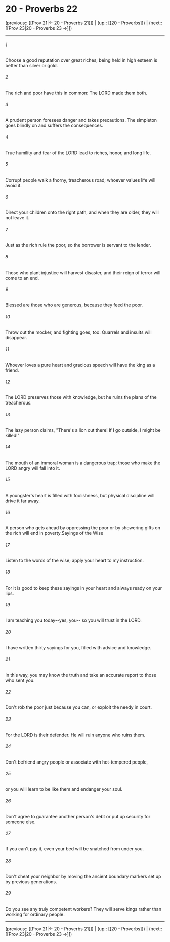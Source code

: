 # 20 - Proverbs 22

(previous:: [[Prov 21|← 20 - Proverbs 21]]) | (up:: [[20 - Proverbs]]) | (next:: [[Prov 23|20 - Proverbs 23 →]])

***


###### 1 
Choose a good reputation over great riches; being held in high esteem is better than silver or gold. 

###### 2 
The rich and poor have this in common: The LORD made them both. 

###### 3 
A prudent person foresees danger and takes precautions. The simpleton goes blindly on and suffers the consequences. 

###### 4 
True humility and fear of the LORD lead to riches, honor, and long life. 

###### 5 
Corrupt people walk a thorny, treacherous road; whoever values life will avoid it. 

###### 6 
Direct your children onto the right path, and when they are older, they will not leave it. 

###### 7 
Just as the rich rule the poor, so the borrower is servant to the lender. 

###### 8 
Those who plant injustice will harvest disaster, and their reign of terror will come to an end. 

###### 9 
Blessed are those who are generous, because they feed the poor. 

###### 10 
Throw out the mocker, and fighting goes, too. Quarrels and insults will disappear. 

###### 11 
Whoever loves a pure heart and gracious speech will have the king as a friend. 

###### 12 
The LORD preserves those with knowledge, but he ruins the plans of the treacherous. 

###### 13 
The lazy person claims, "There's a lion out there! If I go outside, I might be killed!" 

###### 14 
The mouth of an immoral woman is a dangerous trap; those who make the LORD angry will fall into it. 

###### 15 
A youngster's heart is filled with foolishness, but physical discipline will drive it far away. 

###### 16 
A person who gets ahead by oppressing the poor or by showering gifts on the rich will end in poverty.Sayings of the Wise 

###### 17 
Listen to the words of the wise; apply your heart to my instruction. 

###### 18 
For it is good to keep these sayings in your heart and always ready on your lips. 

###### 19 
I am teaching you today--yes, you-- so you will trust in the LORD. 

###### 20 
I have written thirty sayings for you, filled with advice and knowledge. 

###### 21 
In this way, you may know the truth and take an accurate report to those who sent you. 

###### 22 
Don't rob the poor just because you can, or exploit the needy in court. 

###### 23 
For the LORD is their defender. He will ruin anyone who ruins them. 

###### 24 
Don't befriend angry people or associate with hot-tempered people, 

###### 25 
or you will learn to be like them and endanger your soul. 

###### 26 
Don't agree to guarantee another person's debt or put up security for someone else. 

###### 27 
If you can't pay it, even your bed will be snatched from under you. 

###### 28 
Don't cheat your neighbor by moving the ancient boundary markers set up by previous generations. 

###### 29 
Do you see any truly competent workers? They will serve kings rather than working for ordinary people.

***

(previous:: [[Prov 21|← 20 - Proverbs 21]]) | (up:: [[20 - Proverbs]]) | (next:: [[Prov 23|20 - Proverbs 23 →]])
